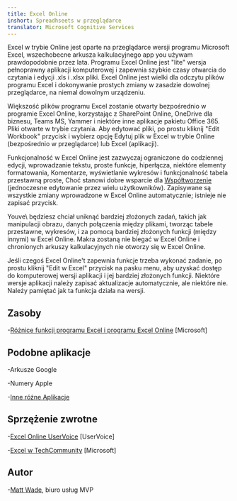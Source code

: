 ```yaml
---
title: Excel Online
inshort: Spreadhseets w przeglądarce
translator: Microsoft Cognitive Services
---
```


Excel w trybie Online jest oparte na przeglądarce wersji programu Microsoft Excel,
wszechobecne arkusza kalkulacyjnego app you używam prawdopodobnie przez lata. Programu Excel
Online jest \"lite\" wersja pełnoprawny aplikacji komputerowej i
zapewnia szybkie czasy otwarcia do czytania i edycji .xls i .xlsx
pliki. Excel Online jest wielki dla odczytu plików programu Excel i dokonywanie prostych
zmiany w zasadzie dowolnej przeglądarce, na niemal dowolnym urządzeniu.

Większość plików programu Excel zostanie otwarty bezpośrednio w programie Excel Online, korzystając z
SharePoint Online, OneDrive dla biznesu, Teams MS, Yammer i niektóre
inne aplikacje pakietu Office 365. Pliki otwarte w trybie czytania. Aby edytować pliki,
po prostu kliknij \"Edit Workbook\" przycisk i wybierz opcję Edytuj plik w
Excel w trybie Online (bezpośrednio w przeglądarce) lub Excel (aplikacji).

Funkcjonalność w Excel Online jest zazwyczaj ograniczone do codziennej
edycji, wprowadzanie tekstu, proste funkcje, hiperłącza, niektóre elementy formatowania,
Komentarze, wyświetlanie wykresów i funkcjonalność tabela przestawną proste,
Choć stanowi dobre wsparcie dla
[Współtworzenie](http://icsh.pt/CoAuthoring) (jednoczesne edytowanie przez
wielu użytkowników). Zapisywane są wszystkie zmiany wprowadzone w Excel Online
automatycznie; istnieje nie zapisać przycisk.

Youve\\ będziesz chciał uniknąć bardziej złożonych zadań, takich jak manipulacji obrazu, danych
połączenia między plikami, tworząc tabele przestawne, wykresów, i
za pomocą bardziej złożonych funkcji (między innymi) w Excel Online. Makra zostaną
nie biegać w Excel Online i chronionych arkuszy kalkulacyjnych nie otworzy się w
Excel Online.

Jeśli czegoś Excel Online't zapewnia funkcje trzeba wykonać zadanie,
po prostu kliknij \"Edit w Excel\" przycisk na pasku menu, aby uzyskać dostęp do
komputerowej wersji aplikacji i jej bardziej złożonych funkcji. Niektóre wersje
aplikacji należy zapisać aktualizacje automatycznie, ale niektóre nie. Należy pamiętać
jak ta funkcja działa na wersji.

Zasoby
---------

-[Różnice funkcji programu Excel i programu Excel
    Online](https://support.office.com/en-us/article/Differences-between-using-a-workbook-in-the-browser-and-in-Excel-F0DC28ED-B85D-4E1D-BE6D-5878005DB3B6)
    \[Microsoft\]

Podobne aplikacje
--------------------

-Arkusze Google

-Numery Apple

-[Inne różne
    Aplikacje](https://en.wikipedia.org/wiki/List_of_spreadsheet_software#Online_spreadsheets)

Sprzężenie zwrotne
---------

-[Excel Online UserVoice](https://excel.uservoice.com/forums/274580-excel-online)
    \[UserVoice\]

-[Excel w TechCommunity](https://techcommunity.microsoft.com/t5/Word/ct-p/Word)
    \[Microsoft\]

Autor
---------

-[Matt Wade](https://www.linkedin.com/in/thatmattwade/), biuro usług MVP


